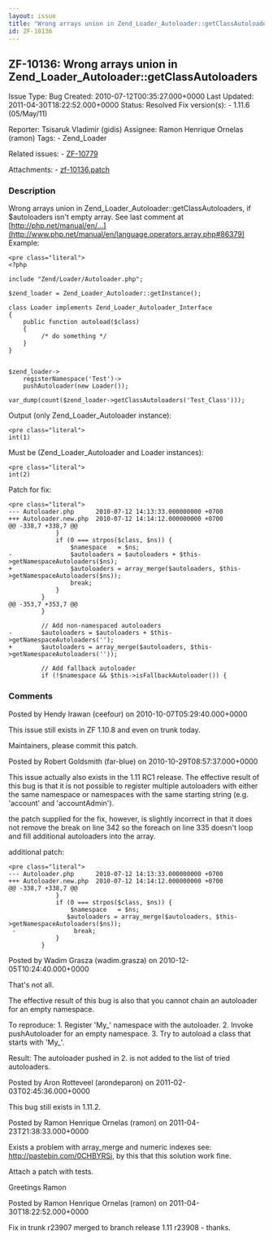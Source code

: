 ```yaml
---
layout: issue
title: "Wrong arrays union in Zend_Loader_Autoloader::getClassAutoloaders"
id: ZF-10136
---
```


ZF-10136: Wrong arrays union in Zend\_Loader\_Autoloader::getClassAutoloaders
-----------------------------------------------------------------------------

 Issue Type: Bug Created: 2010-07-12T00:35:27.000+0000 Last Updated: 2011-04-30T18:22:52.000+0000 Status: Resolved Fix version(s): - 1.11.6 (05/May/11)
 
 Reporter:  Tsisaruk Vladimir (gidis)  Assignee:  Ramon Henrique Ornelas (ramon)  Tags: - Zend\_Loader
 
 Related issues: - [ZF-10779](/issues/browse/ZF-10779)
 
 Attachments: - [zf-10136.patch](/issues/secure/attachment/13864/zf-10136.patch)
 
### Description

Wrong arrays union in Zend\_Loader\_Autoloader::getClassAutoloaders, if $autoloaders isn't empty array. See last comment at [http://php.net/manual/en/…](http://www.php.net/manual/en/language.operators.array.php#86379) Example:

 
    <pre class="literal">
    <?php
    
    include "Zend/Loader/Autoloader.php";
    
    $zend_loader = Zend_Loader_Autoloader::getInstance();
    
    class Loader implements Zend_Loader_Autoloader_Interface
    {
        public function autoload($class)
        {
             /* do something */
        }
    }
    
    
    $zend_loader->
        registerNamespace('Test')->
        pushAutoloader(new Loader());
    
    var_dump(count($zend_loader->getClassAutoloaders('Test_Class')));


Output (only Zend\_Loader\_Autoloader instance):

 
    <pre class="literal"> 
    int(1)


Must be (Zend\_Loader\_Autoloader and Loader instances):

 
    <pre class="literal"> 
    int(2)


Patch for fix:

 
    <pre class="literal"> 
    --- Autoloader.php      2010-07-12 14:13:33.000000000 +0700
    +++ Autoloader.new.php  2010-07-12 14:14:12.000000000 +0700
    @@ -338,7 +338,7 @@
                 }
                 if (0 === strpos($class, $ns)) {
                     $namespace   = $ns;
    -                $autoloaders = $autoloaders + $this->getNamespaceAutoloaders($ns);
    +                $autoloaders = array_merge($autoloaders, $this->getNamespaceAutoloaders($ns));
                     break;
                 }
             }
    @@ -353,7 +353,7 @@
             }
     
             // Add non-namespaced autoloaders
    -        $autoloaders = $autoloaders + $this->getNamespaceAutoloaders('');
    +        $autoloaders = array_merge($autoloaders, $this->getNamespaceAutoloaders(''));
     
             // Add fallback autoloader
             if (!$namespace && $this->isFallbackAutoloader()) {


 

 

### Comments

Posted by Hendy Irawan (ceefour) on 2010-10-07T05:29:40.000+0000

This issue still exists in ZF 1.10.8 and even on trunk today.

Maintainers, please commit this patch.

 

 

Posted by Robert Goldsmith (far-blue) on 2010-10-29T08:57:37.000+0000

This issue actually also exists in the 1.11 RC1 release. The effective result of this bug is that it is not possible to register multiple autoloaders with either the same namespace or namespaces with the same starting string (e.g. 'account' and 'accountAdmin').

the patch supplied for the fix, however, is slightly incorrect in that it does not remove the break on line 342 so the foreach on line 335 doesn't loop and fill additional autoloaders into the array.

additional patch:

 
    <pre class="literal">
    --- Autoloader.php      2010-07-12 14:13:33.000000000 +0700
    +++ Autoloader.new.php  2010-07-12 14:14:12.000000000 +0700
    @@ -338,7 +338,7 @@
                 }
                 if (0 === strpos($class, $ns)) {
                     $namespace   = $ns;
                    $autoloaders = array_merge($autoloaders, $this->getNamespaceAutoloaders($ns));
     -                break;
                 }
             }


 

 

Posted by Wadim Grasza (wadim.grasza) on 2010-12-05T10:24:40.000+0000

That's not all.

The effective result of this bug is also that you cannot chain an autoloader for an empty namespace.

To reproduce: 1. Register 'My\_' namespace with the autoloader. 2. Invoke pushAutoloader for an empty namespace. 3. Try to autoload a class that starts with 'My\_'.

Result: The autoloader pushed in 2. is not added to the list of tried autoloaders.

 

 

Posted by Aron Rotteveel (arondeparon) on 2011-02-03T02:45:36.000+0000

This bug still exists in 1.11.2.

 

 

Posted by Ramon Henrique Ornelas (ramon) on 2011-04-23T21:38:33.000+0000

Exists a problem with array\_merge and numeric indexes see: <http://pastebin.com/0CHBYRSj>, by this that this solution work fine.

Attach a patch with tests.

Greetings Ramon

 

 

Posted by Ramon Henrique Ornelas (ramon) on 2011-04-30T18:22:52.000+0000

Fix in trunk r23907 merged to branch release 1.11 r23908 - thanks.

 

 